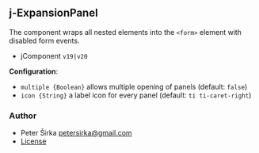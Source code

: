 ## j-ExpansionPanel

The component wraps all nested elements into the `<form>` element with disabled form events.

- jComponent `v19|v20`

__Configuration__:

- `multiple {Boolean}` allows multiple opening of panels (default: `false`)
- `icon {String}` a label icon for every panel (default: `ti ti-caret-right`)

### Author

- Peter Širka <petersirka@gmail.com>
- [License](https://www.totaljs.com/license/)